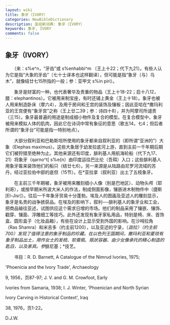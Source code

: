 ```yaml
---
layout: wiki
title: 象牙（IVORY）
categories: NewBibleDictionary
description: 圣经新词典: 象牙（IVORY）
keywords: 象牙, IVORY
comments: false
---
```


## 象牙（IVORY）

　　（来：s%e^n，“牙齿”或 s%enhabbi^m 〔王上十22；代下九21〕。有些人认为它是指“大象的牙齿”〔七十士译本也这样翻译〕，但可能是指“象牙〔与〕乌木”，就像结廿七15所指的一般；参：亚甲文 s%in piri）。

　　象牙是财富的一种，也代表奢华及贵重的物品（王上十18-22；启十八12，腊：elephantinos）。它被用来制宝座，有时还铺上黄金（王上十18）。象牙也被人用来制造卧床（摩六4），及用于房间和王宫的装饰及镶板；因此亚哈在*撒玛利亚的王宫便有“象牙宫”之称（王上廿二39；参：诗四十8），并为阿摩司所谴责（三15）。象牙最普遍的用途是制成细小物件及复合的模型。在复合模型中，象牙被用来模拟人体的肌肉，因此它在诗词中常有象征的意思（歌五14，七4；但后者所谓的“象牙台”可能是指一特别地点）。

　　大部分叙利亚和巴勒斯坦所使用的象牙都来自叙利亚的（即所谓“亚洲的”）大象（Elephas maximus）。这些大象居于幼发拉底河上游，直到主前一千年期后期它们被狩猎至绝种为止。其他来源还有印度，腓利基人用航海轮船（代下九17、21）将象牙（qarno^t[ s%e{n）由印度运往巴比伦（吾珥）入口；这些腓利基人用象牙匾来装饰他们的船只（结廿七6）。另一来源是从陆路由尼罗河流域的苏丹，经过亚拉伯中部的底但（15节）。在*亚拉拿（叙利亚）出土了五枝象牙。

　　在主前三千年期被，象牙被用来雕刻细小人像（别是巴地区）、动物头颅（耶利哥），或按早期米所波大米人的作法，制成侧面影像，镶嵌进木制物件中（捷斯 [El-Jisr]）。往后一千年象牙贸易十分蓬勃。埃及人的图画及亚述人的雕刻显示，象牙是名贵的战争掳获品。在埃及的影响下，叙利──腓利基人的象牙业和工会，把商品输往亚述，试图供应这个需求日增的市场。他们的制品采用了镶嵌、镶饰、戳穿、镶面、浮雕细工等技巧。此外还发现有象牙家私用品，特别是椅、床、首饰盒、圆形盒子（化妆品箱），有些在设计上显示受到外国的影响。在沙呣拉角（Ras Shamra）和米吉多（约主前1200），以及亚述的宁录，（*迦拉）（约主前700）发现了值得注意的象牙制品的珍藏。在以色列王国期间，撒玛利亚和夏琐有象牙制品出土，用作女士的发梳、软膏瓶、瓶状容器、由少女像承托的精心制造的匙舀，以及家具。参*腓尼基；*技艺。

　　书目：R. D. Barnett, A Catalogue of the Nimrud Ivories, 1975;

'Phoenicia and the Ivory Trade', Archaeology

9, 1956，页87-97; J. V. and G. M. Crowfoot, Early

Ivories from Samaria, 1938; I. J. Winter, 'Phoenician and North Syrian

Ivory Carving in Historical Context', Iraq

38, 1976，页1-22。

D.J.W.










